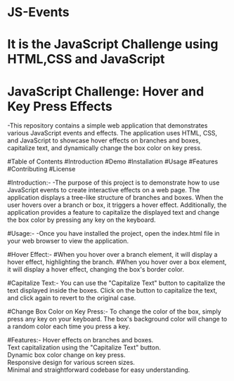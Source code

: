 # JS-Events
# It is the JavaScript Challenge using HTML,CSS and JavaScript
# JavaScript Challenge: Hover and Key Press Effects
 -This repository contains a simple web application that demonstrates various JavaScript events and effects. The application uses HTML, CSS, and JavaScript to showcase hover effects on branches and boxes, capitalize text, and dynamically change the box color on key press.

#Table of Contents
#Introduction
#Demo
#Installation
#Usage
#Features
#Contributing
#License

#Introduction:-
  -The purpose of this project is to demonstrate how to use JavaScript events to create interactive effects on a web page. The application displays a tree-like structure of branches and boxes. When the user hovers over a branch or box, it triggers a hover effect. Additionally, the application provides a feature to capitalize the displayed text and change the box color by pressing any key on the keyboard.

#Usage:-
 -Once you have installed the project, open the index.html file in your web browser to view the application.

#Hover Effect:-
#When you hover over a branch element, it will display a hover effect, highlighting the branch. 
#When you hover over a box element, it will display a hover effect, changing the box's border color. 

#Capitalize Text:-
You can use the "Capitalize Text" button to capitalize the text displayed inside the boxes. 
Click on the button to capitalize the text, and click again to revert to the original case. 

#Change Box Color on Key Press:-
To change the color of the box, simply press any key on your keyboard.
The box's background color will change to a random color each time you press a key.

#Features:-
Hover effects on branches and boxes.                                                                                                     
Text capitalization using the "Capitalize Text" button.                                                                                  
Dynamic box color change on key press.                                                                                                   
Responsive design for various screen sizes.                                                                                              
Minimal and straightforward codebase for easy understanding.                                                                             

  
